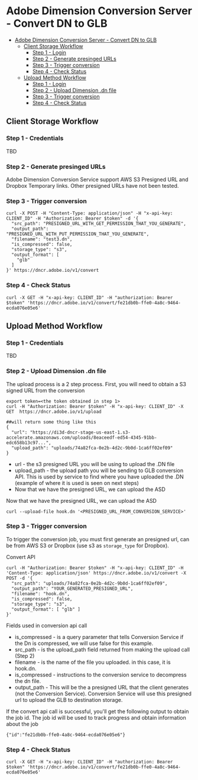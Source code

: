 
# Adobe Dimension Conversion Server - Convert DN to GLB
<!-- TOC depthFrom:1 depthTo:6 withLinks:1 updateOnSave:1 orderedList:0 -->

- [Adobe Dimension Conversion Server - Convert DN to GLB](#adobe-dimension-conversion-server-convert-dn-to-glb)
	- [Client Storage Workflow](#client-storage-workflow)
		- [Step 1 - Login](#step-1-login)
		- [Step 2 - Generate presinged URLs](#step-2-generate-presinged-urls)
		- [Step 3 - Trigger conversion](#step-3-trigger-conversion)
		- [Step 4 - Check Status](#step-4-check-status)
	- [Upload Method Workflow](#upload-method-workflow)
		- [Step 1 - Login](#step-1-login)
		- [Step 2 - Upload Dimension .dn file](#step-2-upload-dimension-dn-file)
		- [Step 3 - Trigger conversion](#step-3-trigger-conversion)
		- [Step 4 - Check Status](#step-4-check-status)

<!-- /TOC -->

## Client Storage Workflow

### Step 1 - Credentials
TBD

### Step 2 - Generate presinged URLs
Adobe Dimension Conversion Service support AWS S3 Presigned URL and Dropbox Temporary links.  Other presigned URLs have not been tested.

### Step 3 - Trigger conversion
```
curl -X POST -H "Content-Type: application/json" -H "x-api-key: CLIENT_ID" -H "Authorization: Bearer $token" -d '{
  "src_path": "PRESIGNED_URL_WITH_GET_PERMISSION_THAT_YOU_GENERATE",
  "output_path": "PRESIGNED_URL_WITH_PUT_PERMISSION_THAT_YOU_GENERATE",
  "filename": "test3.dn",
  "is_compressed": false,
  "storage_type": "s3",
  "output_format": [
    "glb"
  ]
}' https://dncr.adobe.io/v1/convert

```
### Step 4 - Check Status
```
curl -X GET -H "x-api-key: CLIENT_ID" -H "authorization: Bearer $token" 'https://dncr.adobe.io/v1/convert/fe21db0b-ffe0-4a8c-9464-ecda076e05e6'
```

## Upload Method Workflow
### Step 1 - Credentials
TBD

### Step 2 - Upload Dimension .dn file
The upload process is a 2 step process.  First, you will need to obtain a S3 signed URL from the conversion
```
export token=<the token obtained in step 1>
curl -H "Authorization: Bearer $token" -H "x-api-key: CLIENT_ID" -X GET  https://dncr.adobe.io/v1/upload

##will return some thing like this
{
  "url": "https://di3d-dncr-stage-us-east-1.s3-accelerate.amazonaws.com/uploads/8eaceedf-ed54-4345-91bb-edc658b13c97...",
  "upload_path": "uploads/74a82fca-0e2b-4d2c-9b0d-1ca6ff02ef09"
}
```
<ul>
  <li>
    url - the s3 presigned URL you will be using to upload the .DN file
  </li>
  <li>
    upload_path - the upload path you will be sending to GLB conversion API.  This is used by service to find where you have uploaded the .DN (example of where it is used is seen on next steps)
  </li>
  <li>
  Now that we have the presigned URL, we can upload the ASD
  </li>
</ul>

Now that we have the presigned URL, we can upload the ASD
```
curl --upload-file hook.dn '<PRESIGNED_URL_FROM_CONVERSION_SERVICE>'
```

### Step 3 - Trigger conversion
To trigger the conversion job, you must first generate an presigned url, can be from AWS S3 or Dropbox (use s3 as `storage_type` for Dropbox).

Convert API
```
curl -H "Authorization: Bearer $token" -H "x-api-key: CLIENT_ID" -H 'Content-Type: application/json' https://dncr.adobe.io/v1/convert -X POST -d '{
  "src_path": "uploads/74a82fca-0e2b-4d2c-9b0d-1ca6ff02ef09",
  "output_path": "YOUR_GENERATED_PRESIGNED_URL",
  "filename": "hook.dn",
  "is_compressed": false,
  "storage_type": "s3",
  "output_format": [ "glb" ]
}'
```
Fields used in conversion api call
<ul>
  <li>
    is_compressed -  is a query parameter that tells Conversion Service if the Dn is compressed, we will use false for this example.
  </li>
  <li>
    src_path -  is the upload_path field returned from making the upload call (Step 2)
  </li>
  <li>
    filename - is the name of the file you uploaded.  in this case, it is hook.dn.  
  </li>
  <li>
    is_compressed - instructions to the conversion service to decompress the dn file.  
  </li>
  <li>
    output_path - This will be the a presigned URL that the client generates (not the Conversion Service).  Conversion Service will use this presigned url to upload the GLB to destination storage.   
  </li>
</ul>


If the convert api call is successful, you'll get the following output to obtain the job id.  The job id will be used to track progress and obtain information about the job

```
{"id":"fe21db0b-ffe0-4a8c-9464-ecda076e05e6"}
```
### Step 4 - Check Status
```
curl -X GET -H "x-api-key: CLIENT_ID" -H "authorization: Bearer $token" 'https://dncr.adobe.io/v1/convert/fe21db0b-ffe0-4a8c-9464-ecda076e05e6'
```
